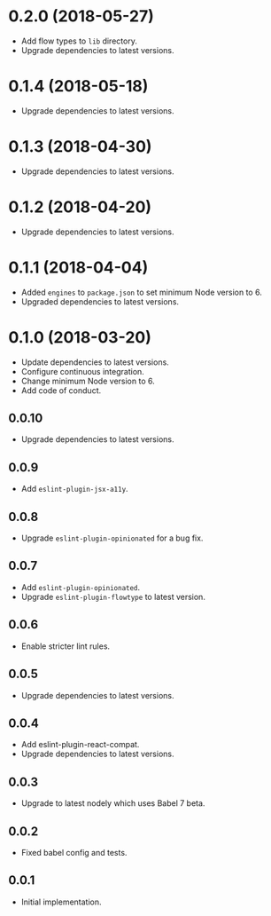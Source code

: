 # 0.2.0 (2018-05-27)

*  Add flow types to `lib` directory.
* Upgrade dependencies to latest versions.


# 0.1.4 (2018-05-18)

*   Upgrade dependencies to latest versions.

# 0.1.3 (2018-04-30)

*   Upgrade dependencies to latest versions.


# 0.1.2 (2018-04-20)

*   Upgrade dependencies to latest versions.


# 0.1.1 (2018-04-04)

*   Added `engines` to `package.json` to set minimum Node version to 6.
*   Upgraded dependencies to latest versions.

# 0.1.0 (2018-03-20)

*   Update dependencies to latest versions.
*   Configure continuous integration.
*   Change minimum Node version to 6.
*   Add code of conduct.

## 0.0.10

*   Upgrade dependencies to latest versions.

## 0.0.9

*   Add `eslint-plugin-jsx-a11y`.

## 0.0.8

*   Upgrade `eslint-plugin-opinionated` for a bug fix.

## 0.0.7

*   Add `eslint-plugin-opinionated`.
*   Upgrade `eslint-plugin-flowtype` to latest version.

## 0.0.6

*   Enable stricter lint rules.

## 0.0.5

*   Upgrade dependencies to latest versions.

## 0.0.4

*   Add eslint-plugin-react-compat.
*   Upgrade dependencies to latest versions.

## 0.0.3

*   Upgrade to latest nodely which uses Babel 7 beta.

## 0.0.2

*   Fixed babel config and tests.

## 0.0.1

*   Initial implementation.
